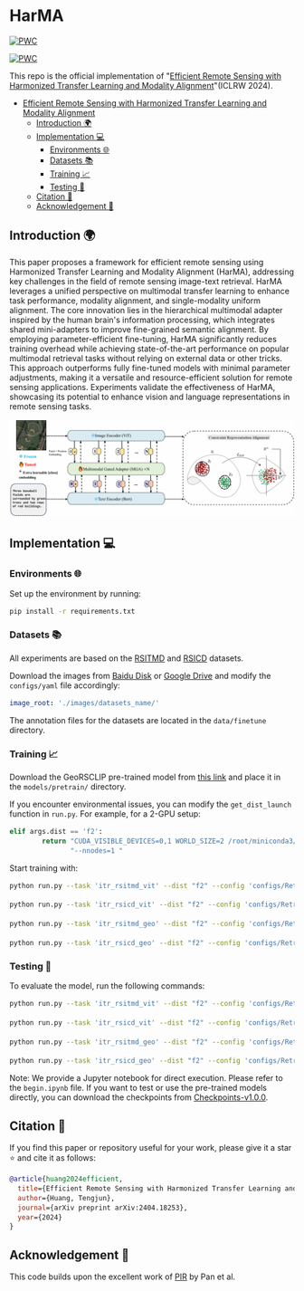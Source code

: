 # HarMA

[![PWC](https://img.shields.io/endpoint.svg?url=https://paperswithcode.com/badge/efficient-remote-sensing-with-harmonized/cross-modal-retrieval-on-rsitmd)](https://paperswithcode.com/sota/cross-modal-retrieval-on-rsitmd?p=efficient-remote-sensing-with-harmonized)

[![PWC](https://img.shields.io/endpoint.svg?url=https://paperswithcode.com/badge/efficient-remote-sensing-with-harmonized/cross-modal-retrieval-on-rsicd)](https://paperswithcode.com/sota/cross-modal-retrieval-on-rsicd?p=efficient-remote-sensing-with-harmonized)

This repo is the official implementation of "[Efficient Remote Sensing with Harmonized Transfer Learning and Modality Alignment](https://arxiv.org/abs/2404.18253)"(ICLRW 2024).

- [Efficient Remote Sensing with Harmonized Transfer Learning and Modality Alignment](#harma)
  - [Introduction 🌍](#introduction-)
  - [Implementation 💻](#implementation-)
    - [Environments 🌐](#environments-)
    - [Datasets 📚](#datasets-)
    - [Training 📈](#training-)
    - [Testing 🧪](#testing-)
  - [Citation 📜](#citation-)
  - [Acknowledgement 🙏](#acknowledgement-)

## Introduction 🌍

This paper proposes a framework for efficient remote sensing using Harmonized Transfer Learning and Modality Alignment (HarMA), addressing key challenges in the field of remote sensing image-text retrieval. HarMA leverages a unified perspective on multimodal transfer learning to enhance task performance, modality alignment, and single-modality uniform alignment. The core innovation lies in the hierarchical multimodal adapter inspired by the human brain's information processing, which integrates shared mini-adapters to improve fine-grained semantic alignment. By employing parameter-efficient fine-tuning, HarMA significantly reduces training overhead while achieving state-of-the-art performance on popular multimodal retrieval tasks without relying on external data or other tricks. This approach outperforms fully fine-tuned models with minimal parameter adjustments, making it a versatile and resource-efficient solution for remote sensing applications. Experiments validate the effectiveness of HarMA, showcasing its potential to enhance vision and language representations in remote sensing tasks.

![pipeline](assets/pipeline_harma.png)

## Implementation 💻

### Environments 🌐

Set up the environment by running:

```bash
pip install -r requirements.txt
```

### Datasets 📚

All experiments are based on the [RSITMD](https://github.com/xiaoyuan1996/AMFMN/tree/master/RSITMD) and [RSICD](https://github.com/201528014227051/RSICD_optimal) datasets. 

Download the images from [Baidu Disk](https://pan.baidu.com/s/1mLkQA8InOxKjseGgEVoaew?pwd=c3c5) or [Google Drive](https://drive.google.com/file/d/140kYB3AEFv4Lp6pV1V0nQik115GaMl7i/view?usp=sharing) and modify the `configs/yaml` file accordingly:

```yaml
image_root: './images/datasets_name/'
```

The annotation files for the datasets are located in the `data/finetune` directory.

### Training 📈

Download the GeoRSCLIP pre-trained model from [this link](https://huggingface.co/Zilun/GeoRSCLIP/blob/main/ckpt/RS5M_ViT-B-32_RET-2.pt) and place it in the `models/pretrain/` directory.

If you encounter environmental issues, you can modify the `get_dist_launch` function in `run.py`. For example, for a 2-GPU setup:

```python
elif args.dist == 'f2':
        return "CUDA_VISIBLE_DEVICES=0,1 WORLD_SIZE=2 /root/miniconda3/bin/python -W ignore -m torch.distributed.launch --master_port 9999 --nproc_per_node=2 " \
               "--nnodes=1 "
```

Start training with:

```bash
python run.py --task 'itr_rsitmd_vit' --dist "f2" --config 'configs/Retrieval_rsitmd_vit.yaml' --output_dir './checkpoints/HARMA/full_rsitmd_vit'

python run.py --task 'itr_rsicd_vit' --dist "f2" --config 'configs/Retrieval_rsicd_vit.yaml' --output_dir './checkpoints/HARMA/full_rsicd_vit'

python run.py --task 'itr_rsitmd_geo' --dist "f2" --config 'configs/Retrieval_rsitmd_geo.yaml' --output_dir './checkpoints/HARMA/full_rsitmd_geo'

python run.py --task 'itr_rsicd_geo' --dist "f2" --config 'configs/Retrieval_rsicd_geo.yaml' --output_dir './checkpoints/HARMA/full_rsicd_geo'
```

### Testing 🧪

To evaluate the model, run the following commands:

```bash
python run.py --task 'itr_rsitmd_vit' --dist "f2" --config 'configs/Retrieval_rsitmd_vit.yaml' --output_dir './checkpoints/HARMA/test' --checkpoint './checkpoints/HARMA/full_rsitmd_vit/checkpoint_best.pth' --evaluate

python run.py --task 'itr_rsicd_vit' --dist "f2" --config 'configs/Retrieval_rsicd_vit.yaml' --output_dir './checkpoints/HARMA/test' --checkpoint './checkpoints/HARMA/full_rsicd_vit/checkpoint_best.pth' --evaluate

python run.py --task 'itr_rsitmd_geo' --dist "f2" --config 'configs/Retrieval_rsitmd_geo.yaml' --output_dir './checkpoints/HARMA/test' --checkpoint './checkpoints/HARMA/full_rsitmd_geo/checkpoint_best.pth' --evaluate

python run.py --task 'itr_rsicd_geo' --dist "f2" --config 'configs/Retrieval_rsicd_geo.yaml' --output_dir './checkpoints/HARMA/test' --checkpoint './checkpoints/HARMA/full_rsicd_geo/checkpoint_best.pth' --evaluate
```

Note: We provide a Jupyter notebook for direct execution. Please refer to the `begin.ipynb` file. If you want to test or use the pre-trained models directly, you can download the checkpoints from [Checkpoints-v1.0.0](https://github.com/seekerhuang/HarMA/releases/tag/checkpoints).

## Citation 📜

If you find this paper or repository useful for your work, please give it a star ⭐ and cite it as follows:

```bibtex
@article{huang2024efficient,
  title={Efficient Remote Sensing with Harmonized Transfer Learning and Modality Alignment},
  author={Huang, Tengjun},
  journal={arXiv preprint arXiv:2404.18253},
  year={2024}
}
```

## Acknowledgement 🙏

This code builds upon the excellent work of [PIR](https://github.com/jaychempan/PIR) by Pan et al. 





